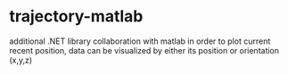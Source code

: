 # trajectory-matlab
additional .NET library collaboration with matlab in order to plot current recent position, data can be visualized by either its position or orientation (x,y,z)
